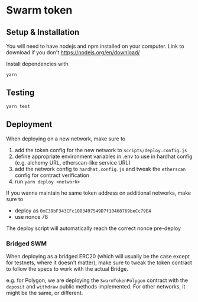 # Swarm token

## Setup & Installation

You will need to have nodejs and npm installed on your computer. Link to download if you don't  https://nodejs.org/en/download/

Install dependencies with

    yarn

## Testing

```
yarn test
```

## Deployment

When deploying on a new network, make sure to

1. add the token config for the new network to `scripts/deploy.config.js`
2. define appropriate environment variables in .env to use in hardhat config (e.g. alchemy URL, etherscan-like service URL)
3. add the network config to `hardhat.config.js` and tweak the `etherscan` config for contract verification
4. run `yarn deploy <network>`

If you wanna maintain he same token address on additional networks, make sure to
- deploy as `0xC39bF343CFc1083497549D7f10468769beCc79E4`
- use nonce 78

The deploy script will automatically reach the correct nonce pre-deploy

### Bridged SWM

When deploying as a bridged ERC20 (which will usually be the case except for testnets, where it doesn't matter), make 
sure to tweak the token contract to follow the specs to work with the actual Bridge.

e.g. for Polygon, we are deploying the `SwarmTokenPolygon` contract with the `deposit` and `withdraw` public methods
implemented. For other networks, it might be the same, or different.